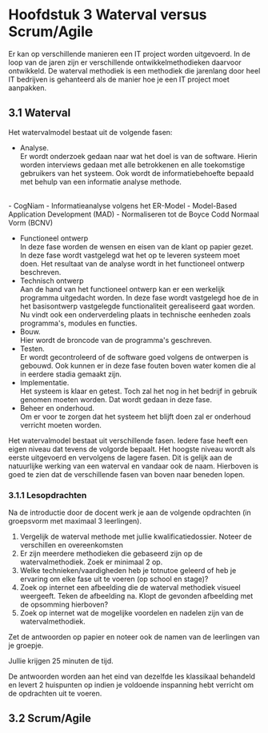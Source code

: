 # Hoofdstuk 3 Waterval versus Scrum/Agile

Er kan op verschillende manieren een IT project worden uitgevoerd. In de loop van de jaren zijn er verschillende ontwikkelmethodieken daarvoor ontwikkeld.
De waterval methodiek is een methodiek die jarenlang door heel IT bedrijven is gehanteerd als de manier hoe je een IT project moet aanpakken.
 

## 3.1 Waterval

Het watervalmodel bestaat uit de volgende fasen:
- Analyse. <br>Er wordt onderzoek gedaan naar wat het doel is van de software. Hierin worden interviews gedaan met alle betrokkenen en alle toekomstige gebruikers van het systeem. Ook wordt de informatiebehoefte bepaald met behulp van een informatie analyse methode.
 <br> 
    - CogNiam
    - Informatieanalyse volgens het ER-Model
    - Model-Based Application Development (MAD)
    - Normaliseren tot de Boyce Codd Normaal Vorm (BCNV)
    
- Functioneel ontwerp <br> In deze fase worden de wensen en eisen van de klant op papier gezet. In deze fase wordt vastgelegd wat het op te leveren systeem moet doen. Het resultaat van de analyse wordt in het functioneel ontwerp beschreven.
- Technisch ontwerp<br> Aan de hand van het functioneel ontwerp kan er een werkelijk programma uitgedacht worden. In deze fase wordt vastgelegd hoe de in het basisontwerp vastgelegde functionaliteit gerealiseerd gaat worden. Nu vindt ook een onderverdeling plaats in technische eenheden zoals programma's, modules en functies.
- Bouw. <br>Hier wordt de broncode van de programma's geschreven.
- Testen. <br>Er wordt gecontroleerd of de software goed volgens de ontwerpen is gebouwd. Ook kunnen er in deze fase fouten boven water komen die al in eerdere stadia gemaakt zijn.
- Implementatie.<br> Het systeem is klaar en getest. Toch zal het nog in het bedrijf in gebruik genomen moeten worden. Dat wordt gedaan in deze fase.
- Beheer en onderhoud. <br>Om er voor te zorgen dat het systeem het blijft doen zal er onderhoud verricht moeten worden.

Het watervalmodel bestaat uit verschillende fasen. Iedere fase heeft een eigen niveau dat tevens de volgorde bepaalt. Het hoogste niveau wordt als eerste uitgevoerd en vervolgens de lagere fasen. Dit is gelijk aan de natuurlijke werking van een waterval en vandaar ook de naam. Hierboven is goed te zien dat de verschillende fasen van boven naar beneden lopen.

### 3.1.1 Lesopdrachten

Na de introductie door de docent werk je aan de volgende opdrachten (in groepsvorm met maximaal 3 leerlingen). 

  1. Vergelijk de waterval methode met jullie kwalificatiedossier. Noteer de verschillen en overeenkomsten
  2. Er zijn meerdere methodieken die gebaseerd zijn op de watervalmethodiek. Zoek er minimaal 2 op.
  3. Welke technieken/vaardigheden heb je totnutoe geleerd of heb je ervaring om elke fase uit te voeren (op school en stage)?
  4. Zoek op internet een afbeelding die de waterval methodiek visueel weergeeft. Teken de afbeelding na. Klopt de gevonden afbeelding met de opsomming hierboven?
  5. Zoek op internet wat de mogelijke voordelen en nadelen zijn van de watervalmethodiek.

Zet de antwoorden op papier en noteer ook de namen van de leerlingen van je groepje. 

Jullie krijgen 25 minuten de tijd.

De antwoorden worden aan het eind van dezelfde les klassikaal behandeld en levert 2 huispunten op indien je voldoende inspanning hebt verricht om de opdrachten uit te voeren.

## 3.2 Scrum/Agile
